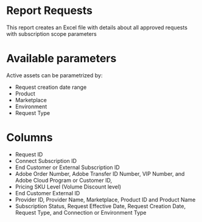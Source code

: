 # Report Requests


This report creates an Excel file with details about all approved requests with subscription scope parameters


# Available parameters

Active assets can be parametrized by:

* Request creation date range
* Product
* Marketplace
* Environment
* Request Type

# Columns
* Request ID
* Connect Subscription ID
* End Customer or External Subscription ID
* Adobe Order Number, Adobe Transfer ID Number, VIP Number, and Adobe Cloud Program or Customer ID,
* Pricing SKU Level (Volume Discount level)
* End Customer External ID
* Provider  ID, Provider Name, Marketplace, Product ID and Product Name
* Subscription Status, Request Effective Date, Request Creation Date, Request Type, and Connection or Environment Type